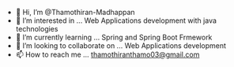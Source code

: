 - 👋 Hi, I’m @Thamothiran-Madhappan
- 👀 I’m interested in ... Web Applications development with java technologies
- 🌱 I’m currently learning ... Spring and Spring Boot Frmework
- 💞️ I’m looking to collaborate on ... Web Applications development
- 📫 How to reach me ... thamothiranthamo03@gmail.com

<!---
Thamothiran-Madhappan/Thamothiran-Madhappan is a ✨ special ✨ repository because its `README.md` (this file) appears on your GitHub profile.
You can click the Preview link to take a look at your changes.
--->
